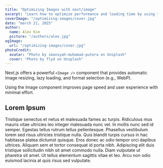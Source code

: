 ```yaml
---
title: "Optimizing Images with next/image"
excerpt: "Learn how to optimize performance and loading time by using the built-in Image component provided by Next.js."
coverImage: "/optimizing-images/cover.jpg"
date: "march 21, 2025"
author:
  name: Alex Kim
  picture: "/authors/alex.jpg"
ogImage:
  url: "/optimizing-images/cover.jpg"
photoCredit:
  avatar: "Photo by imansyah-muhamad-putera on Unsplash"
  cover: "Photo by flyd on Unsplash"
---
```


Next.js offers a powerful `<Image />` component that provides automatic image resizing, lazy loading, and format selection (e.g., WebP).

Using the Image component improves page speed and user experience with minimal effort.


## Lorem Ipsum

Tristique senectus et netus et malesuada fames ac turpis. Ridiculous mus mauris vitae ultricies leo integer malesuada nunc vel. In mollis nunc sed id semper. Egestas tellus rutrum tellus pellentesque. Phasellus vestibulum lorem sed risus ultricies tristique nulla. Quis blandit turpis cursus in hac habitasse platea dictumst quisque. Eros donec ac odio tempor orci dapibus ultrices. Aliquam sem et tortor consequat id porta nibh. Adipiscing elit duis tristique sollicitudin nibh sit amet commodo nulla. Diam vulputate ut pharetra sit amet. Ut tellus elementum sagittis vitae et leo. Arcu non odio euismod lacinia at quis risus sed vulputate.


